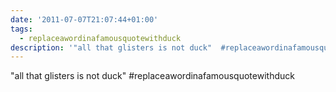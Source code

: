 ```yaml
---
date: '2011-07-07T21:07:44+01:00'
tags:
  - replaceawordinafamousquotewithduck
description: '"all that glisters is not duck"  #replaceawordinafamousquotewithduck'
---
```

"all that glisters is not duck"  #replaceawordinafamousquotewithduck
